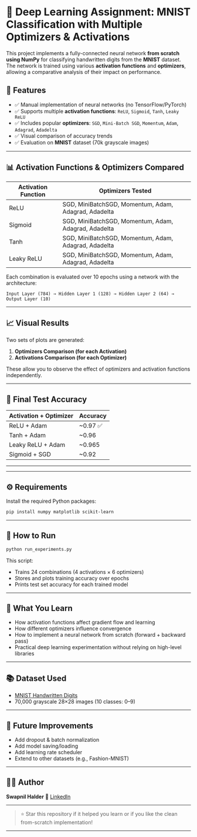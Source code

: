 # 🧠 Deep Learning Assignment: MNIST Classification with Multiple Optimizers & Activations

This project implements a fully-connected neural network **from scratch using NumPy** for classifying handwritten digits from the **MNIST** dataset. The network is trained using various **activation functions** and **optimizers**, allowing a comparative analysis of their impact on performance.

## 📌 Features

* ✅ Manual implementation of neural networks (no TensorFlow/PyTorch)
* ✅ Supports multiple **activation functions**: `ReLU`, `Sigmoid`, `Tanh`, `Leaky ReLU`
* ✅ Includes popular **optimizers**: `SGD`, `Mini-Batch SGD`, `Momentum`, `Adam`, `Adagrad`, `Adadelta`
* ✅ Visual comparison of accuracy trends
* ✅ Evaluation on **MNIST** dataset (70k grayscale images)

---

## 📊 Activation Functions & Optimizers Compared

| Activation Function | Optimizers Tested                                    |
| ------------------- | ---------------------------------------------------- |
| ReLU                | SGD, MiniBatchSGD, Momentum, Adam, Adagrad, Adadelta |
| Sigmoid             | SGD, MiniBatchSGD, Momentum, Adam, Adagrad, Adadelta |
| Tanh                | SGD, MiniBatchSGD, Momentum, Adam, Adagrad, Adadelta |
| Leaky ReLU          | SGD, MiniBatchSGD, Momentum, Adam, Adagrad, Adadelta |

Each combination is evaluated over 10 epochs using a network with the architecture:

```
Input Layer (784) → Hidden Layer 1 (128) → Hidden Layer 2 (64) → Output Layer (10)
```

---

## 📈 Visual Results

Two sets of plots are generated:

1. **Optimizers Comparison (for each Activation)**
2. **Activations Comparison (for each Optimizer)**

These allow you to observe the effect of optimizers and activation functions independently.

---

## 🧪 Final Test Accuracy

| Activation + Optimizer                          | Accuracy |
| ----------------------------------------------- | -------- |
| ReLU + Adam                                     | \~0.97 ✅ |
| Tanh + Adam                                     | \~0.96   |
| Leaky ReLU + Adam                               | \~0.965  |
| Sigmoid + SGD                                   | \~0.92   |


---



---

## ⚙️ Requirements

Install the required Python packages:

```bash
pip install numpy matplotlib scikit-learn
```

---

## 🚀 How to Run

```bash
python run_experiments.py
```

This script:

* Trains 24 combinations (4 activations × 6 optimizers)
* Stores and plots training accuracy over epochs
* Prints test set accuracy for each trained model

---

## 🧠 What You Learn

* How activation functions affect gradient flow and learning
* How different optimizers influence convergence
* How to implement a neural network from scratch (forward + backward pass)
* Practical deep learning experimentation without relying on high-level libraries

---

## 📚 Dataset Used

* [MNIST Handwritten Digits](https://www.openml.org/d/554)
* 70,000 grayscale 28×28 images (10 classes: 0–9)

---

## 📌 Future Improvements

* Add dropout & batch normalization
* Add model saving/loading
* Add learning rate scheduler
* Extend to other datasets (e.g., Fashion-MNIST)

---

## 🧑‍💻 Author

**Swapnil Halder**
🔗 [LinkedIn](https://www.linkedin.com/in/swapnilhalder/)

---

> ⭐ Star this repository if it helped you learn or if you like the clean from-scratch implementation!

---

